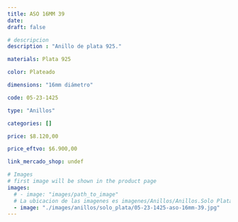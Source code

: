 ```yaml
---
title: ASO 16MM 39
date: 
draft: false

# descripcion
description : "Anillo de plata 925."

materials: Plata 925

color: Plateado

dimensions: "16mm diámetro"

code: 05-23-1425

type: "Anillos"

categories: []

price: $8.120,00

price_eftvo: $6.900,00

link_mercado_shop: undef

# Images
# first image will be shown in the product page
images:
  # - image: "images/path_to_image"
  # La ubicacion de las imagenes es imagenes/Anillos/Anillos.Solo Plata/05-23-1425-aso-16mm-39
  - image: "./images/anillos/solo_plata/05-23-1425-aso-16mm-39.jpg"
---
```

